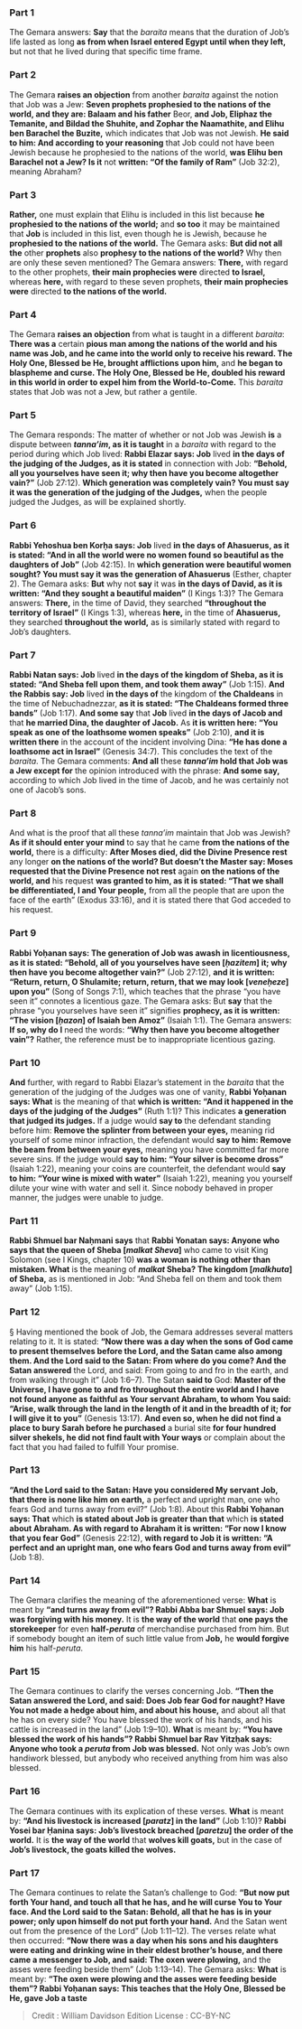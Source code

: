 
### Part 1
The Gemara answers: <b>Say</b> that the <i>baraita</i> means that the duration of Job’s life lasted as long <b>as from when Israel entered Egypt until when they left,</b> but not that he lived during that specific time frame.

### Part 2
The Gemara <b>raises an objection</b> from another <i>baraita</i> against the notion that Job was a Jew: <b>Seven prophets prophesied to the nations of the world, and they are: Balaam and his father</b> Beor, <b>and Job, Eliphaz the Temanite, and Bildad the Shuhite, and Zophar the Naamathite, and Elihu ben Barachel the Buzite,</b> which indicates that Job was not Jewish. <b>He said to him: And according to your reasoning</b> that Job could not have been Jewish because he prophesied to the nations of the world, <b>was Elihu ben Barachel not a Jew? Is it</b> not <b>written: “Of the family of Ram”</b> (Job 32:2), meaning Abraham?

### Part 3
<b>Rather,</b> one must explain that Elihu is included in this list because <b>he prophesied to the nations of the world;</b> and <b>so too</b> it may be maintained that <b>Job</b> is included in this list, even though he is Jewish, because he <b>prophesied to the nations of the world.</b> The Gemara asks: <b>But did not all the</b> other <b>prophets</b> also <b>prophesy to the nations of the world?</b> Why then are only these seven mentioned? The Gemara answers: <b>There,</b> with regard to the other prophets, <b>their main prophecies were</b> directed <b>to Israel,</b> whereas <b>here,</b> with regard to these seven prophets, <b>their main prophecies were</b> directed <b>to the nations of the world.</b>

### Part 4
The Gemara <b>raises an objection</b> from what is taught in a different <i>baraita</i>: <b>There was a</b> certain <b>pious man among the nations of the world and his name was Job, and he came into the world only to receive his reward. The Holy One, Blessed be He, brought afflictions upon him,</b> and <b>he began to blaspheme and curse. The Holy One, Blessed be He, doubled his reward in this world in order to expel him from the World-to-Come.</b> This <i>baraita</i> states that Job was not a Jew, but rather a gentile.

### Part 5
The Gemara responds: The matter of whether or not Job was Jewish <b>is</b> a dispute between <b><i>tanna’im</i>, as it is taught</b> in a <i>baraita</i> with regard to the period during which Job lived: <b>Rabbi Elazar says: Job</b> lived <b>in the days of the judging of the Judges, as it is stated</b> in connection with Job: <b>“Behold, all you yourselves have seen it; why then have you become altogether vain?”</b> (Job 27:12). <b>Which generation was completely vain? You must say it was the generation of the judging of the Judges,</b> when the people judged the Judges, as will be explained shortly.

### Part 6
<b>Rabbi Yehoshua ben Korḥa says: Job</b> lived <b>in the days of Ahasuerus, as it is stated: “And in all the world were no women found so beautiful as the daughters of Job”</b> (Job 42:15). In <b>which generation were beautiful women sought? You must say it was the generation of Ahasuerus</b> (Esther, chapter 2). The Gemara asks: <b>But</b> why not <b>say</b> it was <b>in the days of David, as it is written: “And they sought a beautiful maiden”</b> (I Kings 1:3)? The Gemara answers: <b>There,</b> in the time of David, they searched <b>“throughout the territory of Israel”</b> (I Kings 1:3), whereas <b>here,</b> in the time of <b>Ahasuerus,</b> they searched <b>throughout the world,</b> as is similarly stated with regard to Job’s daughters.

### Part 7
<b>Rabbi Natan says: Job</b> lived <b>in the days of the kingdom of Sheba, as it is stated: “And Sheba fell upon them, and took them away”</b> (Job 1:15). <b>And the Rabbis say: Job</b> lived <b>in the days of</b> the kingdom of <b>the Chaldeans</b> in the time of Nebuchadnezzar, <b>as it is stated: “The Chaldeans formed three bands”</b> (Job 1:17). <b>And some say</b> that <b>Job</b> lived <b>in the days of Jacob and</b> that <b>he married Dina, the daughter of Jacob.</b> As <b>it is written here: “You speak as one of the loathsome women speaks”</b> (Job 2:10), <b>and it is written there</b> in the account of the incident involving Dina: <b>“He has done a loathsome act in Israel”</b> (Genesis 34:7). This concludes the text of the <i>baraita</i>. The Gemara comments: <b>And all</b> these <b><i>tanna’im</i> hold that Job was a Jew except for</b> the opinion introduced with the phrase: <b>And some say,</b> according to which Job lived in the time of Jacob, and he was certainly not one of Jacob’s sons.

### Part 8
And what is the proof that all these <i>tanna’im</i> maintain that Job was Jewish? <b>As if it should enter your mind</b> to say that he came <b>from the nations of the world,</b> there is a difficulty: <b>After Moses died, did the Divine Presence rest</b> any longer <b>on the nations of the world? But doesn’t the Master say: Moses requested that the Divine Presence not rest</b> again <b>on the nations of the world, and</b> his request <b>was granted to him, as it is stated: “That we shall be differentiated, I and Your people,</b> from all the people that are upon the face of the earth” (Exodus 33:16), and it is stated there that God acceded to his request.

### Part 9
<b>Rabbi Yoḥanan says: The generation of Job was awash in licentiousness, as it is stated: “Behold, all of you yourselves have seen [<i>ḥazitem</i>] it; why then have you become altogether vain?”</b> (Job 27:12), <b>and it is written: “Return, return, O Shulamite; return, return, that we may look [<i>veneḥeze</i>] upon you”</b> (Song of Songs 7:1), which teaches that the phrase “you have seen it” connotes a licentious gaze. The Gemara asks: But <b>say</b> that the phrase “you yourselves have seen it” signifies <b>prophecy, as it is written: “The vision [<i>ḥazon</i>] of Isaiah ben Amoz”</b> (Isaiah 1:1). The Gemara answers: <b>If so, why do I</b> need the words: <b>“Why then have you become altogether vain”?</b> Rather, the reference must be to inappropriate licentious gazing.

### Part 10
<b>And</b> further, with regard to Rabbi Elazar’s statement in the <i>baraita</i> that the generation of the judging of the Judges was one of vanity, <b>Rabbi Yoḥanan says: What</b> is the meaning of that <b>which is written: “And it happened in the days of the judging of the Judges”</b> (Ruth 1:1)? This indicates <b>a generation that judged its judges.</b> If a judge would <b>say to</b> the defendant standing before him: <b>Remove the splinter from between your eyes,</b> meaning rid yourself of some minor infraction, the defendant would <b>say to him: Remove the beam from between your eyes,</b> meaning you have committed far more severe sins. If the judge would <b>say to him: “Your silver is become dross”</b> (Isaiah 1:22), meaning your coins are counterfeit, the defendant would <b>say to him: “Your wine is mixed with water”</b> (Isaiah 1:22), meaning you yourself dilute your wine with water and sell it. Since nobody behaved in proper manner, the judges were unable to judge.

### Part 11
<b>Rabbi Shmuel bar Naḥmani says</b> that <b>Rabbi Yonatan says: Anyone who says that the queen of Sheba [<i>malkat Sheva</i>]</b> who came to visit King Solomon (see I Kings, chapter 10) <b>was a woman is nothing other than mistaken. What</b> is the meaning of <b><i>malkat</i> Sheba? The kingdom [<i>malkhuta</i>] of Sheba,</b> as is mentioned in Job: “And Sheba fell on them and took them away” (Job 1:15).

### Part 12
§ Having mentioned the book of Job, the Gemara addresses several matters relating to it. It is stated: <b>“Now there was a day when the sons of God came to present themselves before the Lord, and the Satan came also among them. And the Lord said to the Satan: From where do you come? And the Satan answered</b> the Lord, and said: From going to and fro in the earth, and from walking through it” (Job 1:6–7). The Satan <b>said to</b> God: <b>Master of the Universe, I have gone to and fro throughout the entire world and I have not found anyone as faithful as Your servant Abraham, to whom You said: “Arise, walk through the land in the length of it and in the breadth of it; for I will give it to you”</b> (Genesis 13:17). <b>And even so, when he did not find a place to bury Sarah before he purchased</b> a burial site <b>for four hundred silver shekels, he did not find fault with Your ways</b> or complain about the fact that you had failed to fulfill Your promise.

### Part 13
<b>“And the Lord said to the Satan: Have you considered My servant Job, that there is none like him on earth,</b> a perfect and upright man, one who fears God and turns away from evil?” (Job 1:8). About this <b>Rabbi Yoḥanan says: That</b> which <b>is stated about Job is greater than that</b> which <b>is stated about Abraham. As with regard to Abraham it is written: “For now I know that you fear God”</b> (Genesis 22:12), <b>with regard to Job it is written: “A perfect and an upright man, one who fears God and turns away from evil”</b> (Job 1:8).

### Part 14
The Gemara clarifies the meaning of the aforementioned verse: <b>What</b> is meant by <b>“and turns away from evil”? Rabbi Abba bar Shmuel says: Job was forgiving with his money.</b> It is <b>the way of the world</b> that <b>one pays the storekeeper</b> for even <b>half-<i>peruta</i></b> of merchandise purchased from him. But if somebody bought an item of such little value from <b>Job,</b> he <b>would forgive him</b> his half-<i>peruta</i>.

### Part 15
The Gemara continues to clarify the verses concerning Job. <b>“Then the Satan answered the Lord, and said: Does Job fear God for naught? Have You not made a hedge about him, and about his house,</b> and about all that he has on every side? You have blessed the work of his hands, and his cattle is increased in the land” (Job 1:9–10). <b>What</b> is meant by: <b>“You have blessed the work of his hands”? Rabbi Shmuel bar Rav Yitzḥak says: Anyone who took a <i>peruta</i> from Job was blessed.</b> Not only was Job’s own handiwork blessed, but anybody who received anything from him was also blessed.

### Part 16
The Gemara continues with its explication of these verses. <b>What</b> is meant by: <b>“And his livestock is increased [<i>paratz</i>] in the land”</b> (Job 1:10)? <b>Rabbi Yosei bar Ḥanina says: Job’s livestock breached [<i>paretzu</i>] the order of the world.</b> It is <b>the way of the world</b> that <b>wolves kill goats,</b> but in the case of <b>Job’s livestock, the goats killed the wolves.</b>

### Part 17
The Gemara continues to relate the Satan’s challenge to God: <b>“But now put forth Your hand, and touch all that he has, and he will curse You to Your face. And the Lord said to the Satan: Behold, all that he has is in your power; only upon himself do not put forth your hand.</b> And the Satan went out from the presence of the Lord” (Job 1:11–12). The verses relate what then occurred: <b>“Now there was a day when his sons and his daughters were eating and drinking wine in their eldest brother’s house, and there came a messenger to Job, and said: The oxen were plowing,</b> and the asses were feeding beside them” (Job 1:13–14). The Gemara asks: <b>What</b> is meant by: <b>“The oxen were plowing and the asses were feeding beside them”? Rabbi Yoḥanan says: This teaches that the Holy One, Blessed be He, gave Job a taste</b>

>Credit : William Davidson Edition
>License : CC-BY-NC